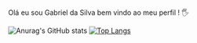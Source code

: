 Olá eu sou Gabriel da Silva bem vindo ao meu perfil !  🖐

![Anurag's GitHub stats](https://github-readme-stats.vercel.app/api?username=gabrisantos9&show_icons=true&theme=tokyonight)
[![Top Langs](https://github-readme-stats.vercel.app/api/top-langs/?username=anuraghazra)](https://github.com/gabrisantos9/github-readme-stats&theme=tokyonight)



